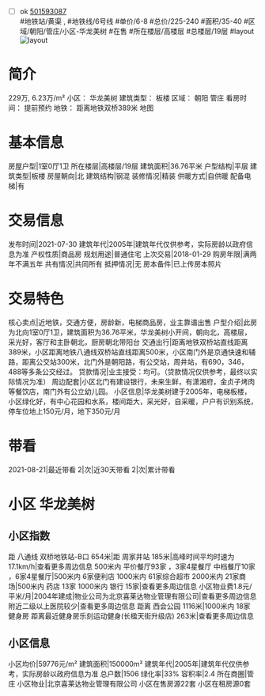 - [ ] ok [501593087](https://bj.5i5j.com/ershoufang/501593087.html)  
 #地铁站/黄渠 ,  #地铁线/6号线
#单价/6-8 #总价/225-240 #面积/35-40   #区域/朝阳/管庄/小区-华龙美树 #在售 #所在楼层/高楼层 #总楼层/19层 #layout 
![layout](http://image2a.5i5j.com/bdir/layout/388c6473e68c47e28584e4217a82df76.jpg_P5.jpg) 
# 简介 
 229万,  6.23万/m² 
小区： 华龙美树
建筑类型： 板楼
区域： 朝阳 管庄
看房时间： 提前预约
地铁： 距离地铁双桥389米 地图
# 基本信息 
 房屋户型|1室0厅1卫
所在楼层|高楼层/19层
建筑面积|36.76平米
户型结构|平层
建筑类型|板楼
房屋朝向|北
建筑结构|钢混
装修情况|精装
供暖方式|自供暖
配备电梯|有
# 交易信息 
 发布时间|2021-07-30
建筑年代|2005年|建筑年代仅供参考，实际房龄以政府信息为准
产权性质|商品房
规划用途|普通住宅
上次交易|2018-01-29
购房年限|满两年不满五年
共有情况|共同所有
抵押情况|无
房本备件|已上传房本照片
# 交易特色 
 核心卖点|近地铁，交通方便，房龄新，电梯商品房，业主靠谱出售
户型介绍|此房为北向1室0厅1卫，建筑面积为36.76平米，华龙美树小开间，朝向北，高楼层，采光好，客厅和主卧朝北，厨房朝北带阳台
交通出行|距离地铁双桥站直线距离389米，小区距离地铁八通线双桥站直线距离500米，小区南门外是京通快速和辅路，距离公交站300米，北门外是朝阳路，有公交站，周井站，有690，346，488等多条公交经过。
贷款情况|业主接受：均可。（贷款情况仅供参考，最终以实际情况为准）
周边配套|小区北门有建设银行，未来生鲜，有潇湘府，金贞子烤肉等餐饮店，南门外有公立幼儿园。
小区信息|华龙美树建于2005年，电梯板楼，小区绿化好，有中心花园和水系，楼间距大，采光好，自采暖，户户有识别系统，停车位地上150元/月，地下350元/月
# 带看 
 2021-08-21|最近带看	 2|次|近30天带看	 2|次|累计带看
# 小区 华龙美树
## 小区指数 
 距 八通线 双桥地铁站-B口 654米|距 周家井站 185米|高峰时间平均时速为17.1km/h|查看更多周边信息
500米内 平价餐厅93家 ，3家4星餐厅
中档餐厅10家 ，6家4星餐厅|500米内 6家便利店
1000米内 61家综合超市
2000米内 21家商场|500米内 药店 13家
1000米内 银行 15家|查看更多周边信息
小区物业费1.8元/平米/月|2004年建成|物业公司为北京喜莱达物业管理有限公司|查看更多周边信息
附近二级以上医院较少|查看更多周边信息
距离 西会公园 1116米|1000米内 18家 健身房
距离最近健身房乐刻运动健身(长楹天街升级店) 263米|查看更多周边信息
## 小区信息 
 小区均价|59776元/m²
建筑面积|150000m²
建筑年代|2005年|建筑年代仅供参考，实际房龄以政府信息为准
总户数|1506
绿化率|33%
容积率|2.4
所在商圈|管庄
小区物业|北京喜莱达物业管理有限公司
小区在售房源22套
小区在租房源0套
